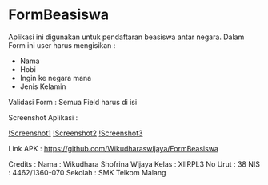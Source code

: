 # FormBeasiswa
Aplikasi ini digunakan untuk pendaftaran beasiswa antar negara.
Dalam Form ini user harus mengisikan :
  - Nama
  - Hobi
  - Ingin ke negara mana
  - Jenis Kelamin

Validasi Form :
  Semua Field harus di isi

Screenshot Aplikasi :

[!Screenshot1](https://github.com/wikudharaswijaya/FormBeasiswa/blob/master/screenshoot1.jpg)
[!Screenshot2](https://github.com/wikudharaswijaya/FormBeasiswa/blob/master/screenshoot2.jpg)
[!Screenshot3](https://github.com/wikudharaswijaya/FormBeasiswa/blob/master/screenshoot3.jpg)

Link APK :
  https://github.com/Wikudharaswijaya/FormBeasiswa
  
Credits :
  Nama : Wikudhara Shofrina Wijaya
  Kelas : XIIRPL3
  No Urut : 38
  NIS : 4462/1360-070
  Sekolah : SMK Telkom Malang
